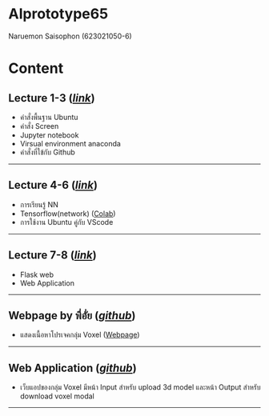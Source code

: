 # AIprototype65
Naruemon Saisophon (623021050-6)

# Content
## Lecture 1-3 ([*link*](https://github.com/naruemonssp/AIprototype65/blob/main/Lecture%201-3.pdf))

- คำสั่งพื้นฐาน Ubuntu
- คำสั่ง Screen
- Jupyter notebook
- Virsual environment anaconda
- คำสั่งที่ใข้กับ Github

---

## Lecture 4-6 ([*link*](https://github.com/naruemonssp/AIprototype65/blob/main/Lecture%204-6.pdf))

- การเรียนรู้ NN
- Tensorflow(network) ([Colab](https://github.com/naruemonssp/AIprototype65/blob/main/Tensorflow(network).ipynb))
- การใช้งาน Ubuntu คู่กับ VScode 

---

## Lecture 7-8 ([*link*](https://github.com/naruemonssp/AIprototype65/blob/main/Lecture%207-8.pdf))

- Flask web
- Web Application

---

## Webpage by พี่อั่ย ([*github*](https://github.com/naruemonssp/VoxelPage))

- แสดงเนื้อหาโปรเจคกลุ่ม Voxel ([Webpage](https://naruemonssp.github.io/VoxelPage/))

---

## Web Application ([*github*](https://github.com/jittakorn-ch/WebapplicationVoxel))

- เว็บแอปของกลุ่ม Voxel มีหน้า Input สำหรับ upload 3d model และหน้า Output สำหรับ download voxel modal 

---
